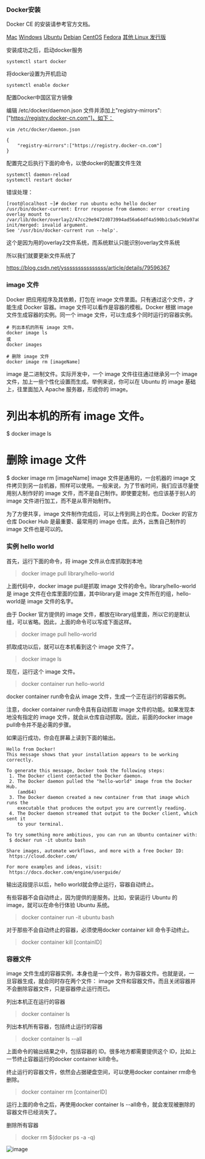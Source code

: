 ### Docker安装
Docker CE 的安装请参考官方文档。

[Mac](https://docs.docker.com/docker-for-mac/install/)
[Windows](https://docs.docker.com/docker-for-windows/install/)
[Ubuntu](https://docs.docker.com/install/linux/docker-ce/ubuntu/)
[Debian](https://docs.docker.com/install/linux/docker-ce/debian/)
[CentOS](https://docs.docker.com/install/linux/docker-ce/centos/)
[Fedora](https://docs.docker.com/install/linux/docker-ce/fedora/)
[其他 Linux 发行版](https://docs.docker.com/install/linux/docker-ce/binaries/)

安装成功之后，启动docker服务

	systemctl start docker

将docker设置为开机启动

	systemctl enable docker

配置Docker中国区官方镜像

编辑 /etc/docker/daemon.json 文件并添加上"registry-mirrors":["https://registry.docker-cn.com"]，如下：
```
vim /etc/docker/daemon.json 

{
	"registry-mirrors":["https://registry.docker-cn.com"]
}

```
配置完之后执行下面的命令，以使docker的配置文件生效

	systemctl daemon-reload 
	systemctl restart docker


错误处理：


```
[root@localhost ~]# docker run ubuntu echo hello docker
/usr/bin/docker-current: Error response from daemon: error creating overlay mount to /var/lib/docker/overlay2/47cc29e9472d073994ad56a64df4a590b1cba5c9da97a021d19174e28ee4b4dd-init/merged: invalid argument.
See '/usr/bin/docker-current run --help'.
```
这个是因为用的overlay2文件系统，而系统默认只能识别overlay文件系统

所以我们就要更新文件系统了	

https://blog.csdn.net/ysssssssssssssss/article/details/79596367

### image 文件
Docker 把应用程序及其依赖，打包在 image 文件里面。只有通过这个文件，才能生成 Docker 容器。image 文件可以看作是容器的模板。Docker 根据 image 文件生成容器的实例。同一个 image 文件，可以生成多个同时运行的容器实例。
```
# 列出本机的所有 image 文件。
docker image ls
或 
docker images

# 删除 image 文件
docker image rm [imageName]
```
image 是二进制文件。实际开发中，一个 image 文件往往通过继承另一个 image 文件，加上一些个性化设置而生成。举例来说，你可以在 Ubuntu 的 image 基础上，往里面加入 Apache 服务器，形成你的 image。


# 列出本机的所有 image 文件。
$ docker image ls

# 删除 image 文件
$ docker image rm [imageName]
image 文件是通用的，一台机器的 image 文件拷贝到另一台机器，照样可以使用。一般来说，为了节省时间，我们应该尽量使用别人制作好的 image 文件，而不是自己制作。即使要定制，也应该基于别人的 image 文件进行加工，而不是从零开始制作。

为了方便共享，image 文件制作完成后，可以上传到网上的仓库。Docker 的官方仓库 Docker Hub 是最重要、最常用的 image 仓库。此外，出售自己制作的 image 文件也是可以的。


### 实例 hello world

首先，运行下面的命令，将 image 文件从仓库抓取到本地

>docker image pull library/hello-world

上面代码中，docker image pull是抓取 image 文件的命令。library/hello-world是 image 文件在仓库里面的位置，其中library是 image 文件所在的组，hello-world是 image 文件的名字。

由于 Docker 官方提供的 image 文件，都放在library组里面，所以它的是默认组，可以省略。因此，上面的命令可以写成下面这样。

>docker image pull hello-world

抓取成功以后，就可以在本机看到这个 image 文件了。

> docker image ls

现在，运行这个 image 文件。

>docker container run hello-world

docker container run命令会从 image 文件，生成一个正在运行的容器实例。

注意，docker container run命令具有自动抓取 image 文件的功能。如果发现本地没有指定的 image 文件，就会从仓库自动抓取。因此，前面的docker image pull命令并不是必需的步骤。

如果运行成功，你会在屏幕上读到下面的输出。
```
Hello from Docker!
This message shows that your installation appears to be working correctly.

To generate this message, Docker took the following steps:
 1. The Docker client contacted the Docker daemon.
 2. The Docker daemon pulled the "hello-world" image from the Docker Hub.
    (amd64)
 3. The Docker daemon created a new container from that image which runs the
    executable that produces the output you are currently reading.
 4. The Docker daemon streamed that output to the Docker client, which sent it
    to your terminal.

To try something more ambitious, you can run an Ubuntu container with:
 $ docker run -it ubuntu bash

Share images, automate workflows, and more with a free Docker ID:
 https://cloud.docker.com/

For more examples and ideas, visit:
 https://docs.docker.com/engine/userguide/
```

输出这段提示以后，hello world就会停止运行，容器自动终止。

有些容器不会自动终止，因为提供的是服务。比如，安装运行 Ubuntu 的 image，就可以在命令行体验 Ubuntu 系统。


> docker container run -it ubuntu bash

对于那些不会自动终止的容器，必须使用docker container kill 命令手动终止。

> docker container kill [containID]

### 容器文件
image 文件生成的容器实例，本身也是一个文件，称为容器文件。也就是说，一旦容器生成，就会同时存在两个文件： image 文件和容器文件。而且关闭容器并不会删除容器文件，只是容器停止运行而已。


列出本机正在运行的容器

> docker container ls

列出本机所有容器，包括终止运行的容器 

>docker container ls --all

上面命令的输出结果之中，包括容器的 ID。很多地方都需要提供这个 ID，比如上一节终止容器运行的docker container kill命令。

终止运行的容器文件，依然会占据硬盘空间，可以使用docker container rm命令删除。


> docker container rm [containerID]

运行上面的命令之后，再使用docker container ls --all命令，就会发现被删除的容器文件已经消失了。

删除所有容器

>docker rm $(docker ps -a -q)

![image](https://csdnimg.cn/passport/login-banner.png)